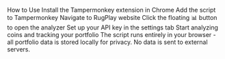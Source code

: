 How to Use
Install the Tampermonkey extension in Chrome
Add the script to Tampermonkey
Navigate to RugPlay website
Click the floating 📊 button to open the analyzer
Set up your API key in the settings tab
Start analyzing coins and tracking your portfolio
The script runs entirely in your browser - all portfolio data is stored locally for privacy. No data is sent to external servers.
